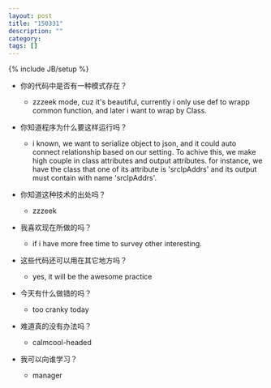 ```yaml
---
layout: post
title: "150331"
description: ""
category: 
tags: []
---
```

{% include JB/setup %}
* 你的代码中是否有一种模式存在？
  * zzzeek mode, cuz it's beautiful, currently i only use def to wrapp common function,
  and later i want to wrap by Class.

* 你知道程序为什么要这样运行吗？
  * i known, we want to serialize object to json, and it could auto connect relationship 
  based on our setting. To achive this, we make high couple in class attributes and
  output attributes. for instance, we have the class that one of its attribute is 
  'srcIpAddrs' and its output must contain with name 'srcIpAddrs'.
 
* 你知道这种技术的出处吗？
  * zzzeek

* 我喜欢现在所做的吗？
  * if i have more free time to survey other interesting.

* 这些代码还可以用在其它地方吗？
  * yes, it will be the awesome practice

* 今天有什么做错的吗？
  * too cranky today

* 难道真的没有办法吗？
  * calmcool-headed 

* 我可以向谁学习？
  * manager
